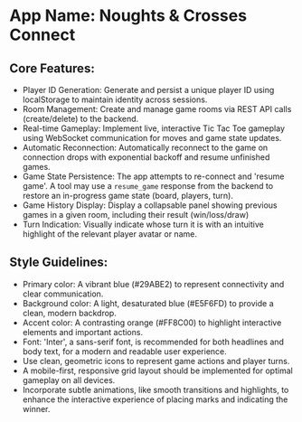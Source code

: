 # **App Name**: Noughts & Crosses Connect

## Core Features:

- Player ID Generation: Generate and persist a unique player ID using localStorage to maintain identity across sessions.
- Room Management: Create and manage game rooms via REST API calls (create/delete) to the backend.
- Real-time Gameplay: Implement live, interactive Tic Tac Toe gameplay using WebSocket communication for moves and game state updates.
- Automatic Reconnection: Automatically reconnect to the game on connection drops with exponential backoff and resume unfinished games.
- Game State Persistence: The app attempts to re-connect and 'resume game'. A tool may use a `resume_game` response from the backend to restore an in-progress game state (board, players, turn).
- Game History Display: Display a collapsable panel showing previous games in a given room, including their result (win/loss/draw)
- Turn Indication: Visually indicate whose turn it is with an intuitive highlight of the relevant player avatar or name.

## Style Guidelines:

- Primary color: A vibrant blue (#29ABE2) to represent connectivity and clear communication.
- Background color: A light, desaturated blue (#E5F6FD) to provide a clean, modern backdrop.
- Accent color: A contrasting orange (#FF8C00) to highlight interactive elements and important actions.
- Font: 'Inter', a sans-serif font, is recommended for both headlines and body text, for a modern and readable user experience.
- Use clean, geometric icons to represent game actions and player turns.
- A mobile-first, responsive grid layout should be implemented for optimal gameplay on all devices.
- Incorporate subtle animations, like smooth transitions and highlights, to enhance the interactive experience of placing marks and indicating the winner.